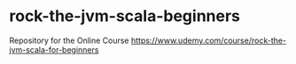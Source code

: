 # rock-the-jvm-scala-beginners
 Repository for the Online Course https://www.udemy.com/course/rock-the-jvm-scala-for-beginners
